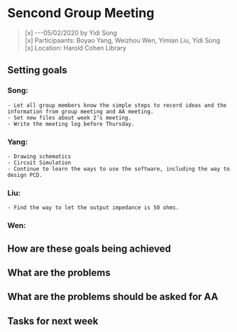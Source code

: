 # Sencond Group Meeting
>[x] ---05/02/2020 by Yidi Song   
>[x] Participaants: Boyao Yang, Weizhou Wen, Yimian Liu, Yidi Song   
>[x] Location: Harold Cohen Library   


## Setting goals   
### Song:   
    - Let all group members know the simple steps to record ideas and the information from group meeting and AA meeting.   
    - Set new files about week 2’s meeting.   
    - Write the meeting log before Thursday.   

### Yang:   
    - Drawing schematics    
    - Circuit Simulation    
    - Continue to learn the ways to use the software, including the way to design PCD.   

### Liu:   
    - Find the way to let the output impedance is 50 ohms.   

### Wen:   
   
   
## How are these goals being achieved   


## What are the problems   


## What are the problems should be asked for AA   

## Tasks for next week   
